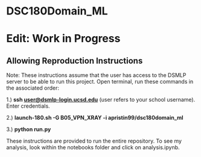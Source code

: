 # DSC180Domain_ML

# Edit: Work in Progress

## Allowing Reproduction Instructions

Note: These instructions assume that the user has access to the DSMLP server to be able to run this project.
Open terminal, run these commands in the associated order: 

1.) **ssh user@dsmlp-login.ucsd.edu** (user refers to your school username). Enter credentials.

2.) **launch-180.sh -G  B05_VPN_XRAY -i apristin99/dsc180domain_ml**

3.) **python run.py**

These instructions are provided to run the entire repository. To see my analysis, look within the notebooks folder and click on analysis.ipynb.
 

